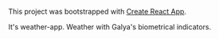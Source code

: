 This project was bootstrapped with [Create React App](https://github.com/facebookincubator/create-react-app).

It's weather-app. Weather with Galya's biometrical indicators.